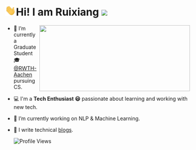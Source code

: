 <h1> <img src="https://raw.githubusercontent.com/ABSphreak/ABSphreak/master/gifs/Hi.gif" width="30px">Hi! I am Ruixiang <img src="https://emojis.slackmojis.com/emojis/images/1531849430/4246/blob-sunglasses.gif?1531849430" width="30px">
</h1>

<img width="410" height="180" src="https://media.giphy.com/media/JpGRoqJXTqv4f1mrJb/giphy.gif" align=right>


- 🔭 I’m currently a Graduate Student 🎓[@RWTH-Aachen](https://www.rwth-aachen.de/go/id/a/?lidx=1) pursuing CS.
- 💻 I'm a **Tech Enthusiast 😃** passionate about learning and working with new tech.
- 🌱 I’m currently working on NLP & Machine Learning. 
- 📝 I write technical [blogs](https://ichbinhandsome.github.io/).

  ![Profile Views](https://visitor-badge.glitch.me/badge?page_id=ichbinhandsome.ichbinhandsome)
<!--
**ichbinhandsome/ichbinhandsome** is a ✨ _special_ ✨ repository because its `README.md` (this file) appears on your GitHub profile.

Here are some ideas to get you started:

- 🔭 I’m currently working on ...
- 🌱 I’m currently learning ...
- 👯 I’m looking to collaborate on ...
- 🤔 I’m looking for help with ...
- 💬 Ask me about ...
- 📫 How to reach me: ...
- 😄 Pronouns: ...
- ⚡ Fun fact: ...
-->
